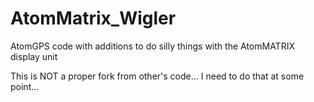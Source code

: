 # AtomMatrix_Wigler
AtomGPS code with additions to do silly things with the AtomMATRIX display unit

This is NOT a proper fork from other's code... I need to do that at some point...
